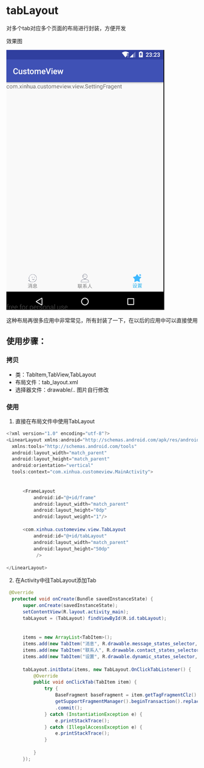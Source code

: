 # tabLayout
对多个tab对应多个页面的布局进行封装，方便开发

效果图

![image](https://github.com/sLiKangli/tabLayout/blob/master/image/effect.gif.gif)


这种布局再很多应用中非常常见，所有封装了一下，在以后的应用中可以直接使用

## 使用步骤：
### 拷贝
  - 类：TabItem,TabView,TabLayout
  - 布局文件：tab_layout.xml
  - 选择器文件：drawable/..  图片自行修改
  
### 使用
  1. 直接在布局文件中使用TabLayout
  ``` java
  <?xml version="1.0" encoding="utf-8"?>
<LinearLayout xmlns:android="http://schemas.android.com/apk/res/android"
    xmlns:tools="http://schemas.android.com/tools"
    android:layout_width="match_parent"
    android:layout_height="match_parent"
    android:orientation="vertical"
    tools:context="com.xinhua.customeview.MainActivity">


        <FrameLayout
            android:id="@+id/frame"
            android:layout_width="match_parent"
            android:layout_height="0dp"
            android:layout_weight="1"/>

        <com.xinhua.customeview.view.TabLayout
            android:id="@+id/tabLayout"
            android:layout_width="match_parent"
            android:layout_height="50dp"
             />

</LinearLayout>

  
  ```
 2. 在Activity中往TabLayout添加Tab
  ```java
   @Override
    protected void onCreate(Bundle savedInstanceState) {
        super.onCreate(savedInstanceState);
        setContentView(R.layout.activity_main);
        tabLayout = (TabLayout) findViewById(R.id.tabLayout);


        items = new ArrayList<TabItem>();
        items.add(new TabItem("消息", R.drawable.message_states_selector, MainFragent.class));
        items.add(new TabItem("联系人", R.drawable.contact_states_selector, ContactFragent.class));
        items.add(new TabItem("设置", R.drawable.dynamic_states_selector, SettingFragent.class));

        tabLayout.initData(items, new TabLayout.OnClickTabListener() {
            @Override
            public void onClickTab(TabItem item) {
                try {
                    BaseFragment baseFragment = item.getTagFragmentClz().newInstance();
                    getSupportFragmentManager().beginTransaction().replace(R.id.frame, baseFragment)
                    .commit();
                } catch (InstantiationException e) {
                    e.printStackTrace();
                } catch (IllegalAccessException e) {
                    e.printStackTrace();
                }

            }
        });
  ```
  
  
  
